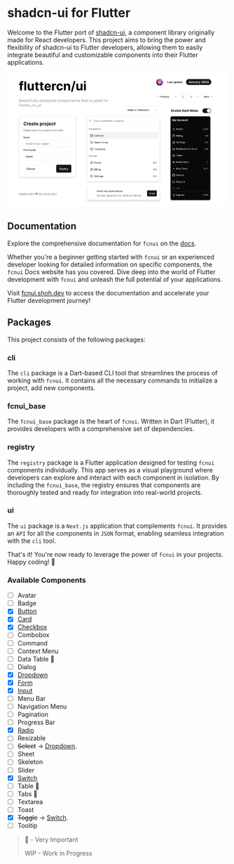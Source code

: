 # shadcn-ui for Flutter

Welcome to the Flutter port of [shadcn-ui](https://ui.shadcn.com/), a component library originally made for React
developers. This project aims to bring the power and flexibility of shadcn-ui to Flutter developers, allowing them to
easily integrate beautiful and customizable components into their Flutter applications.

![hero](ui/public/cover.png)

## Documentation

Explore the comprehensive documentation for `fcnui` on the [docs](https://fcnui.shoh.dev/docs/get_started).

Whether you're a beginner getting started with `fcnui` or an experienced developer looking for detailed information on
specific components, the `fcnui` Docs website has you covered. Dive deep into the world of Flutter development
with `fcnui` and unleash the full potential of your applications.

Visit [fcnui.shoh.dev](https://fcnui.shoh.dev) to access the documentation and accelerate your Flutter development
journey!

## Packages

This project consists of the following packages:

### cli

The `cli` package is a Dart-based CLI tool that streamlines the process of working with `fcnui`. It contains all the
necessary commands to initialize a project, add new components.

### fcnui_base

The `fcnui_base` package is the heart of `fcnui`. Written in Dart (Flutter), it provides developers with a comprehensive
set of dependencies.

### registry

The `registry` package is a Flutter application designed for testing `fcnui` components individually. This app serves as
a visual playground where developers can explore and interact with each component in isolation. By including
the `fcnui_base`, the registry ensures that components are thoroughly tested and ready for integration into real-world
projects.

### ui

The `ui` package is a `Next.js` application that complements `fcnui`. It provides an `API` for all the components
in `JSON` format, enabling seamless integration with the `cli` tool.

That's it! You're now ready to leverage the power of `fcnui` in your projects. Happy coding! 🚀

### Available Components

- [ ] Avatar
- [ ] Badge
- [x] [Button](https://fcnui.shoh.dev/docs/components/button)
- [x] [Card](https://fcnui.shoh.dev/docs/components/card)
- [x] [Checkbox](https://fcnui.shoh.dev/docs/components/checkbox)
- [ ] Combobox
- [ ] Command
- [ ] Context Menu
- [ ] Data Table 🚀
- [ ] Dialog
- [x] [Dropdown](https://fcnui.shoh.dev/docs/components/dropdown)
- [x] [Form](https://fcnui.shoh.dev/docs/components/form)
- [x] [Input](https://fcnui.shoh.dev/docs/components/input)
- [ ] Menu Bar
- [ ] Navigation Menu
- [ ] Pagination
- [ ] Progress Bar
- [x] [Radio](https://fcnui.shoh.dev/docs/components/radio)
- [ ] Resizable
- [ ] ~~Select~~ -> [Dropdown](https://fcnui.shoh.dev/docs/components/dropdown).
- [ ] Sheet
- [ ] Skeleton
- [ ] Slider
- [x] [Switch](https://fcnui.shoh.dev/docs/components/switch)
- [ ] Table 🚀
- [ ] Tabs 🚀
- [ ] Textarea
- [ ] Toast
- [x] ~~Toggle~~ -> [Switch](https://fcnui.shoh.dev/docs/components/switch).
- [ ] Tooltip

> 🚀 - Very Important
>
> WIP - Work in Progress